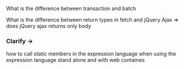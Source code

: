What is the difference between transaction and batch

What is the difference between return types in fetch and jQuery Ajax =>
does jQuery ajax returns only body


### Clarify ->
how to call static members in the expression language when using the expression language stand alone and with web containes
